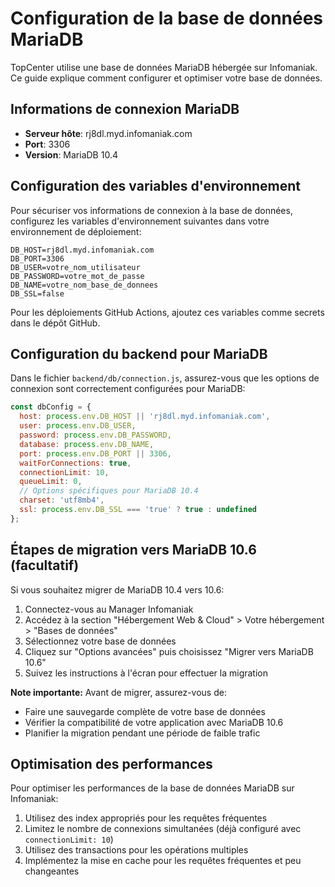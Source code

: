 
# Configuration de la base de données MariaDB

TopCenter utilise une base de données MariaDB hébergée sur Infomaniak. Ce guide explique comment configurer et optimiser votre base de données.

## Informations de connexion MariaDB
- **Serveur hôte**: rj8dl.myd.infomaniak.com
- **Port**: 3306
- **Version**: MariaDB 10.4

## Configuration des variables d'environnement

Pour sécuriser vos informations de connexion à la base de données, configurez les variables d'environnement suivantes dans votre environnement de déploiement:

```
DB_HOST=rj8dl.myd.infomaniak.com
DB_PORT=3306
DB_USER=votre_nom_utilisateur
DB_PASSWORD=votre_mot_de_passe
DB_NAME=votre_nom_base_de_donnees
DB_SSL=false
```

Pour les déploiements GitHub Actions, ajoutez ces variables comme secrets dans le dépôt GitHub.

## Configuration du backend pour MariaDB

Dans le fichier `backend/db/connection.js`, assurez-vous que les options de connexion sont correctement configurées pour MariaDB:

```javascript
const dbConfig = {
  host: process.env.DB_HOST || 'rj8dl.myd.infomaniak.com',
  user: process.env.DB_USER,
  password: process.env.DB_PASSWORD,
  database: process.env.DB_NAME,
  port: process.env.DB_PORT || 3306,
  waitForConnections: true,
  connectionLimit: 10,
  queueLimit: 0,
  // Options spécifiques pour MariaDB 10.4
  charset: 'utf8mb4',
  ssl: process.env.DB_SSL === 'true' ? true : undefined
};
```

## Étapes de migration vers MariaDB 10.6 (facultatif)

Si vous souhaitez migrer de MariaDB 10.4 vers 10.6:

1. Connectez-vous au Manager Infomaniak
2. Accédez à la section "Hébergement Web & Cloud" > Votre hébergement > "Bases de données"
3. Sélectionnez votre base de données
4. Cliquez sur "Options avancées" puis choisissez "Migrer vers MariaDB 10.6"
5. Suivez les instructions à l'écran pour effectuer la migration

**Note importante:** Avant de migrer, assurez-vous de:
- Faire une sauvegarde complète de votre base de données
- Vérifier la compatibilité de votre application avec MariaDB 10.6
- Planifier la migration pendant une période de faible trafic

## Optimisation des performances

Pour optimiser les performances de la base de données MariaDB sur Infomaniak:

1. Utilisez des index appropriés pour les requêtes fréquentes
2. Limitez le nombre de connexions simultanées (déjà configuré avec `connectionLimit: 10`)
3. Utilisez des transactions pour les opérations multiples
4. Implémentez la mise en cache pour les requêtes fréquentes et peu changeantes
